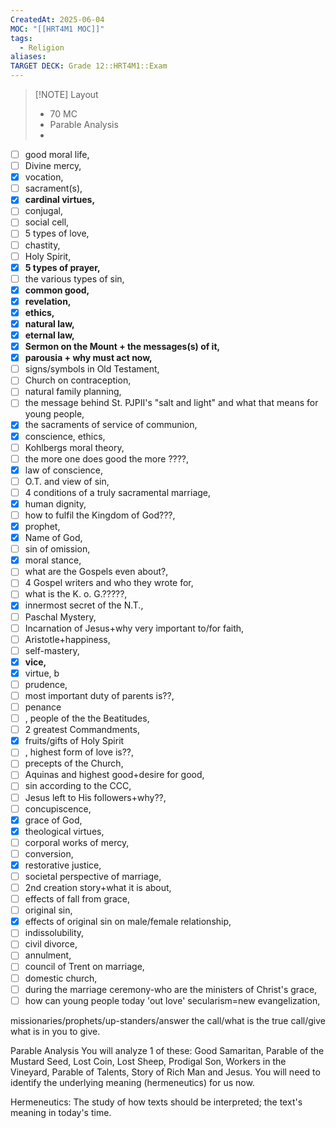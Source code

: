 ```yaml
---
CreatedAt: 2025-06-04
MOC: "[[HRT4M1 MOC]]"
tags:
  - Religion
aliases: 
TARGET DECK: Grade 12::HRT4M1::Exam
---
```


> [!NOTE] Layout
> - 70 MC
> - Parable Analysis
> - 

- [ ] good moral life, 
- [ ] Divine mercy, 
- [x] vocation, 
- [ ] sacrament(s), 
- [x] **cardinal virtues,** 
- [ ] conjugal, 
- [ ] social cell, 
- [ ] 5 types of love, 
- [ ] chastity, 
- [ ] Holy Spirit, 
- [x] **5 types of prayer,** 
- [ ] the various types of sin, 
- [x] **common good,** 
- [x] **revelation,** 
- [x] **ethics,** 
- [x] **natural law,** 
- [x] **eternal law,** 
- [x] **Sermon on the Mount + the messages(s) of it,**
- [x] **parousia + why must act now,**
- [ ] signs/symbols in Old Testament,
- [ ] Church on contraception,
- [ ] natural family planning,
- [ ] the message behind St. PJPII's "salt and light" and what that means for young people,
- [x] the sacraments of service of communion,
- [x] conscience, ethics, 
- [ ] Kohlbergs moral theory, 
- [ ] the more one does good the more ????,
- [x] law of conscience, 
- [ ] O.T. and view of sin, 
- [ ] 4 conditions of a truly sacramental marriage, 
- [x] human dignity,
- [ ] how to fulfil the Kingdom of God???,
- [x] prophet, 
- [x] Name of God, 
- [ ] sin of omission,
- [x] moral stance,
- [ ] what are the Gospels even about?, 
- [ ] 4 Gospel writers and who they wrote for,
- [ ] what is the K. o. G.?????,
- [x] innermost secret of the N.T.,
- [ ] Paschal Mystery,
- [ ] Incarnation of Jesus+why very important to/for faith,
- [ ] Aristotle+happiness,
- [ ] self-mastery,
- [x] **vice,**
- [x] virtue, b
- [ ] prudence, 
- [ ] most important duty of parents is??,
- [ ] penance
- [ ] , people of the the Beatitudes,
- [ ] 2 greatest Commandments,
- [x] fruits/gifts of Holy Spirit
- [ ] , highest form of love is??,
- [ ] precepts of the Church,
- [ ] Aquinas and highest good+desire for good,
- [ ] sin according to the CCC,
- [ ] Jesus left to His followers+why??,
- [ ] concupiscence,
- [x] grace of God,
- [x] theological virtues,
- [ ] corporal works of mercy,
- [ ] conversion,
- [x] restorative justice,
- [ ] societal perspective of marriage,
- [ ] 2nd creation story+what it is about,
- [ ] effects of fall from grace,
- [ ] original sin,
- [x] effects of original sin on male/female relationship,
- [ ] indissolubility,
- [ ] civil divorce,
- [ ] annulment,
- [ ] council of Trent on marriage,
- [ ] domestic church, 
- [ ] during the marriage ceremony-who are the ministers of Christ's grace,
- [ ] how can young people today 'out love' secularism=new evangelization, 

missionaries/prophets/up-standers/answer the call/what is the true call/give what is in you to give. 

Parable Analysis
You will analyze 1 of these: Good Samaritan, Parable of the Mustard Seed, Lost Coin, Lost Sheep, Prodigal Son, Workers in the Vineyard, Parable of Talents, Story of Rich Man and Jesus. You will need to identify the underlying meaning (hermeneutics) for us now.

Hermeneutics: The study of how texts should be interpreted; the text's meaning in today's time.